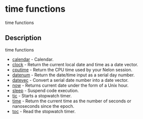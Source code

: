 

# time functions

time functions

## Description
time functions


* [calendar](calendar.md) - Calendar.
* [clock](clock.md) - Return the current local date and time as a date vector.
* [cputime](cputime.md) - Return the CPU time used by your Nelon session.
* [datenum](datenum.md) - Return the date/time input as a serial day number.
* [datevec](datevec.md) - Convert a serial date number into a date vector.
* [now](now.md) - Returns current date under the form of a Unix hour.
* [sleep](sleep.md) - Suspend code execution.
* [tic](tic.md) - Starts a stopwatch timer.
* [time](time.md) - Return the current time as the number of seconds or nanoseconds since the epoch.
* [toc](toc.md) - Read the stopwatch timer.



